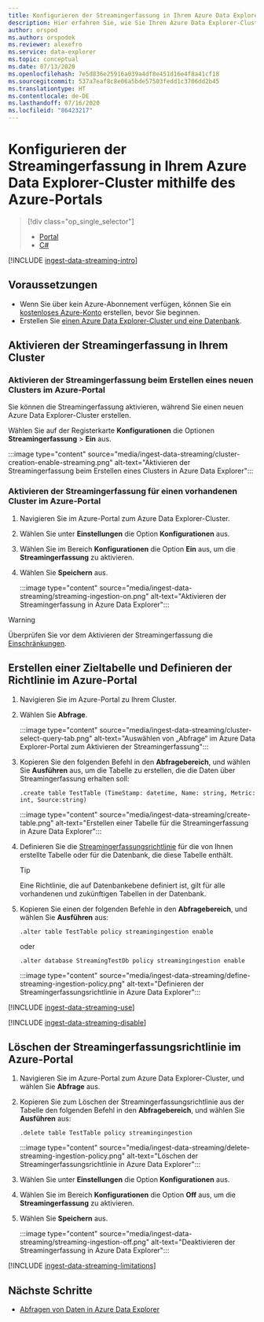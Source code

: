 ```yaml
---
title: Konfigurieren der Streamingerfassung in Ihrem Azure Data Explorer-Cluster mithilfe des Azure-Portals
description: Hier erfahren Sie, wie Sie Ihren Azure Data Explorer-Cluster konfigurieren und mit dem Laden von Daten mit der Streamingerfassung mithilfe des Azure-Portals beginnen.
author: orspod
ms.author: orspodek
ms.reviewer: alexefro
ms.service: data-explorer
ms.topic: conceptual
ms.date: 07/13/2020
ms.openlocfilehash: 7e5d836e25916a039a4df8e451d16e4f8a41cf18
ms.sourcegitcommit: 537a7eaf8c8e06a5bde57503fedd1c3706dd2b45
ms.translationtype: HT
ms.contentlocale: de-DE
ms.lasthandoff: 07/16/2020
ms.locfileid: "86423217"
---
```

# <a name="configure-streaming-ingestion-on-your-azure-data-explorer-cluster-using-the-azure-portal"></a>Konfigurieren der Streamingerfassung in Ihrem Azure Data Explorer-Cluster mithilfe des Azure-Portals

> [!div class="op_single_selector"]
> * [Portal](ingest-data-streaming.md)
> * [C#](ingest-data-streaming-csharp.md)

[!INCLUDE [ingest-data-streaming-intro](includes/ingest-data-streaming-intro.md)]

## <a name="prerequisites"></a>Voraussetzungen

* Wenn Sie über kein Azure-Abonnement verfügen, können Sie ein [kostenloses Azure-Konto](https://azure.microsoft.com/free/) erstellen, bevor Sie beginnen.
* Erstellen Sie [einen Azure Data Explorer-Cluster und eine Datenbank](create-cluster-database-portal.md).

## <a name="enable-streaming-ingestion-on-your-cluster"></a>Aktivieren der Streamingerfassung in Ihrem Cluster

### <a name="enable-streaming-ingestion-while-creating-a-new-cluster-in-the-azure-portal"></a>Aktivieren der Streamingerfassung beim Erstellen eines neuen Clusters im Azure-Portal

Sie können die Streamingerfassung aktivieren, während Sie einen neuen Azure Data Explorer-Cluster erstellen. 

Wählen Sie auf der Registerkarte **Konfigurationen** die Optionen **Streamingerfassung** > **Ein** aus.

:::image type="content" source="media/ingest-data-streaming/cluster-creation-enable-streaming.png" alt-text="Aktivieren der Streamingerfassung beim Erstellen eines Clusters in Azure Data Explorer":::

### <a name="enable-streaming-ingestion-on-an-existing-cluster-in-the-azure-portal"></a>Aktivieren der Streamingerfassung für einen vorhandenen Cluster im Azure-Portal

1. Navigieren Sie im Azure-Portal zum Azure Data Explorer-Cluster. 
1. Wählen Sie unter **Einstellungen** die Option **Konfigurationen** aus. 
1. Wählen Sie im Bereich **Konfigurationen** die Option **Ein** aus, um die **Streamingerfassung** zu aktivieren.
1. Wählen Sie **Speichern** aus.

    :::image type="content" source="media/ingest-data-streaming/streaming-ingestion-on.png" alt-text="Aktivieren der Streamingerfassung in Azure Data Explorer":::

> [!WARNING]
> Überprüfen Sie vor dem Aktivieren der Streamingerfassung die [Einschränkungen](#limitations).

## <a name="create-a-target-table-and-define-the-policy-in-the-azure-portal"></a>Erstellen einer Zieltabelle und Definieren der Richtlinie im Azure-Portal

1. Navigieren Sie im Azure-Portal zu Ihrem Cluster.
1. Wählen Sie **Abfrage**.

    :::image type="content" source="media/ingest-data-streaming/cluster-select-query-tab.png" alt-text="Auswählen von „Abfrage“ im Azure Data Explorer-Portal zum Aktivieren der Streamingerfassung":::

1. Kopieren Sie den folgenden Befehl in den **Abfragebereich**, und wählen Sie **Ausführen** aus, um die Tabelle zu erstellen, die die Daten über Streamingerfassung erhalten soll:

    ```Kusto
    .create table TestTable (TimeStamp: datetime, Name: string, Metric: int, Source:string)
    ```

    :::image type="content" source="media/ingest-data-streaming/create-table.png" alt-text="Erstellen einer Tabelle für die Streamingerfassung in Azure Data Explorer":::

1. Definieren Sie die [Streamingerfassungsrichtlinie](kusto/management/streamingingestionpolicy.md) für die von Ihnen erstellte Tabelle oder für die Datenbank, die diese Tabelle enthält. 
 
    > [!TIP]
    > Eine Richtlinie, die auf Datenbankebene definiert ist, gilt für alle vorhandenen und zukünftigen Tabellen in der Datenbank. 
    
1. Kopieren Sie einen der folgenden Befehle in den **Abfragebereich**, und wählen Sie **Ausführen** aus:

    ```kusto
    .alter table TestTable policy streamingingestion enable
    ```

    oder

    ```kusto
    .alter database StreamingTestDb policy streamingingestion enable
    ```

    :::image type="content" source="media/ingest-data-streaming/define-streaming-ingestion-policy.png" alt-text="Definieren der Streamingerfassungsrichtlinie in Azure Data Explorer":::

[!INCLUDE [ingest-data-streaming-use](includes/ingest-data-streaming-types.md)]

[!INCLUDE [ingest-data-streaming-disable](includes/ingest-data-streaming-disable.md)]

## <a name="drop-the-streaming-ingestion-policy-in-the-azure-portal"></a>Löschen der Streamingerfassungsrichtlinie im Azure-Portal

1. Navigieren Sie im Azure-Portal zum Azure Data Explorer-Cluster, und wählen Sie **Abfrage** aus. 
1. Kopieren Sie zum Löschen der Streamingerfassungsrichtlinie aus der Tabelle den folgenden Befehl in den **Abfragebereich**, und wählen Sie **Ausführen** aus:

    ```Kusto
    .delete table TestTable policy streamingingestion 
    ```

    :::image type="content" source="media/ingest-data-streaming/delete-streaming-ingestion-policy.png" alt-text="Löschen der Streamingerfassungsrichtlinie in Azure Data Explorer":::

1. Wählen Sie unter **Einstellungen** die Option **Konfigurationen** aus.
1. Wählen Sie im Bereich **Konfigurationen** die Option **Off** aus, um die **Streamingerfassung** zu aktivieren.
1. Wählen Sie **Speichern** aus.

    :::image type="content" source="media/ingest-data-streaming/streaming-ingestion-off.png" alt-text="Deaktivieren der Streamingerfassung in Azure Data Explorer":::

[!INCLUDE [ingest-data-streaming-limitations](includes/ingest-data-streaming-limitations.md)]

## <a name="next-steps"></a>Nächste Schritte

* [Abfragen von Daten in Azure Data Explorer](web-query-data.md)
